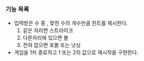 ### 기능 목록

- 입력받은 수 중 , 맞힌 수의 개수만큼 힌트를 제시한다.
  1. 같은 자리면 스트라이크
  2. 다른자리에 있으면 볼
  3. 전혀 없으면 포볼 또는 낫싱
- 게임을 1차 종료하고 1 또는 2의 값으로 재시작을 구현한다.

